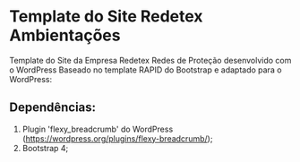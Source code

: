 # Template do Site Redetex Ambientações
Template do Site da Empresa Redetex Redes de Proteção desenvolvido com o WordPress
Baseado no template RAPID do Bootstrap e adaptado para o WordPress:

## Dependências:

1. Plugin 'flexy_breadcrumb' do WordPress (https://wordpress.org/plugins/flexy-breadcrumb/);
2. Bootstrap 4;